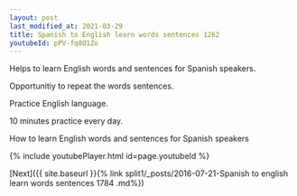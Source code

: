 ```yaml
---
layout: post
last_modified_at: 2021-03-29
title: Spanish to English learn words sentences 1262 
youtubeId: pPV-fq8O1Zo
---
```

 
 
Helps to learn English words and sentences for Spanish speakers.

Opportunitiy to repeat the words sentences. 

Practice English language. 
 
10 minutes practice every day. 
 
How to learn English words and sentences for Spanish speakers 
 
{% include youtubePlayer.html id=page.youtubeId %}
 
 
[Next]({{ site.baseurl }}{% link  split1/_posts/2016-07-21-Spanish to english learn words sentences 1784 .md%})
 
